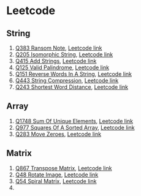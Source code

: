# Leetcode

## String
1. [Q383 Ransom Note](https://github.com/RuoxinWang/Leetcode/tree/main/Q383_RansomNote),
    [Leetcode link](https://leetcode.com/problems/ransom-note/submissions/)
2. [Q205 Isomorphic String](https://github.com/RuoxinWang/Leetcode/tree/main/Q205_IsomorphicString),
    [Leetcode link](https://leetcode.com/problems/isomorphic-strings/)
3. [Q415 Add Strings](https://github.com/RuoxinWang/Leetcode/tree/main/Q415_AddStrings),
    [Leetcode link](https://leetcode.com/problems/add-strings/)
4. [Q125 Valid Palindrome](https://github.com/RuoxinWang/Leetcode/tree/main/Q125_ValidPalindrome),
    [Leetcode link](https://leetcode.com/problems/valid-palindrome/)
5. [Q151 Reverse Words In A String](https://github.com/RuoxinWang/Leetcode/tree/main/Q151_ReverseWordsInAString),
    [Leetcode link](https://leetcode.com/problems/reverse-words-in-a-string/)
6. [Q443 String Compression](https://github.com/RuoxinWang/Leetcode/tree/main/Q443_StringCompression),
    [Leetcode link](https://leetcode.com/problems/string-compression/)
7. [Q243 Shortest Word Distance](https://github.com/RuoxinWang/Leetcode/tree/main/Q243_ShortestWordDistance),
    [Leetcode link](https://leetcode.com/problems/shortest-word-distance/)
## Array
1. [Q1748 Sum Of Unique Elements](https://github.com/RuoxinWang/Leetcode/tree/main/Q1748_SumOfUniqueElements),
    [Leetcode link](https://leetcode.com/problems/sum-of-unique-elements/)
2. [Q977 Squares Of A Sorted Array](https://github.com/RuoxinWang/Leetcode/tree/main/Q977_SquaresOfASortedArray),
    [Leetcode link](https://leetcode.com/problems/squares-of-a-sorted-array/)
3. [Q283 Move Zeroes](https://github.com/RuoxinWang/Leetcode/tree/main/Q283_MoveZeroes),
    [Leetcode link](https://leetcode.com/problems/move-zeroes/)

## Matrix
1. [Q867 Transpose Matrix](https://github.com/RuoxinWang/Leetcode/tree/main/Q867_TransposeMatrix),
    [Leetcode link](https://leetcode.com/problems/transpose-matrix/)
2. [Q48 Rotate Image](https://github.com/RuoxinWang/Leetcode/tree/main/Q48_RotateImage),
    [Leetcode link](https://leetcode.com/problems/rotate-image/)
3. [Q54 Spiral Matrix](https://github.com/RuoxinWang/Leetcode/tree/main/Q54_SpiralMatrix),
    [Leetcode link](https://leetcode.com/problems/spiral-matrix/)
4. 
